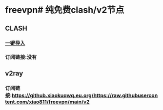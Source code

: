 # freevpn# 纯免费clash/v2节点
## CLASH
### [一键导入](clash://install-config?url=)
### 订阅链接:没有
## v2ray
### 订阅链接:https://github.xiaokuqwq.eu.org/https://raw.githubusercontent.com/xiao811/freevpn/main/v2

